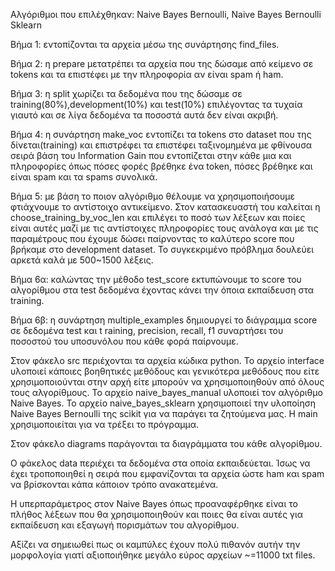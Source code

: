 Αλγόριθμοι που επιλέχθηκαν: Naive Bayes Bernoulli, Naive Bayes Bernoulli Sklearn

Βήμα 1: εντοπίζονται τα αρχεία μέσω της συνάρτησης find_files.

Βήμα 2: η prepare μετατρέπει τα αρχεία που της δώσαμε από κείμενο σε tokens και τα επιστέφει με	την πληροφορία αν είναι spam ή ham.

Βήμα 3: η split χωρίζει τα δεδομένα που της δώσαμε σε training(80%),development(10%) και 	test(10%) επιλέγοντας τα τυχαία γιαυτό και σε λίγα δεδομένα τα ποσοστά αυτά δεν είναι 	ακριβή.

Βήμα 4: η συνάρτηση make_voc εντοπίζει τα tokens στο dataset που της δίνεται(training) και 	επιστρέφει τα επιστέφει ταξινομημένα με φθίνουσα σειρά βάση του Information Gain που 	εντοπίζεται στην κάθε μια και πληροφορίες όπως πόσες φορές βρέθηκε ένα token, πόσες 	βρέθηκε και είναι spam και τα spams συνολικά.

Βήμα 5: με βάση το ποιον αλγόριθμο θέλουμε να χρησιμοποιήσουμε φτιάχνουμε το αντίστοιχο 	αντικείμενο. Στον κατασκευαστή του καλείται η choose_training_by_voc_len και επιλέγει 	το ποσό των λέξεων και ποίες είναι αυτές μαζί με τις αντίστοιχες πληροφορίες τους ανάλογα 	και με τις παραμέτρους που έχουμε δώσει παίρνοντας το καλύτερο score που βρήκαμε στο 	development dataset. Το συγκεκριμένο πρόβλημα δουλεύει αρκετά καλά με 500~1500 	λέξεις.

Βήμα 6α: καλώντας την μέθοδο test_score εκτυπώνουμε το score του αλγορίθμου στα test 	δεδομένα έχοντας κάνει την όποια εκπαίδευση στα training.

Βήμα 6β: η συνάρτηση multiple_examples δημιουργεί το διάγραμμα score σε δεδομένα test και t	raining, precision, recall, f1 συναρτήσει του ποσοστού του υποσυνόλου που 	κάθε φορά 	παίρνουμε.

Στον φάκελο src περιέχονται τα αρχεία κώδικα python.
	Το αρχείο interface υλοποιεί κάποιες βοηθητικές μεθόδους και γενικότερα μεθόδους που 	είτε χρησιμοποιούνται στην αρχή είτε μπορούν να χρησιμοποιηθούν από όλους τους 	αλγορίθμους.
	Το αρχείο naive_bayes_manual υλοποιεί τον αλγόριθμο Naive Bayes.
	Το αρχείο naive_bayes_sklearn χρησιμοποιεί την υλοποίηση Naive Bayes Bernoulli της 	scikit για να παράγει τα ζητούμενα μας.
	Η main χρησιμοποιείται για να τρέξει το πρόγραμμα.

Στον φάκελο diagrams παράγονται τα διαγράμματα του κάθε αλγορίθμου.

Ο φάκελος data περιέχει τα δεδομένα στα οποία εκπαιδεύεται. Ίσως να έχει τροποποιηθεί η σειρά που εμφανίζονται τα αρχεία ώστε ham και spam να βρίσκονται κάπα κάποιον τρόπο ανακατεμένα.

Η υπερπαράμετρος στον Naive Bayes όπως προαναφέρθηκε είναι το πλήθος λέξεων που θα χρησιμοποιηθούν και ποιες θα είναι αυτές για εκπαίδευση και εξαγωγή πορισμάτων του αλγορίθμου.



Αξίζει να σημειωθεί πως οι καμπύλες έχουν πολύ πιθανόν αυτήν την μορφολογία γιατί αξιοποιήθηκε μεγάλο εύρος αρχείων ~=11000 txt files.

